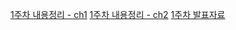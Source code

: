 [1주차 내용정리 - ch1](https://bbooyaaa.tistory.com/17)
[1주차 내용정리 - ch2](https://bbooyaaa.tistory.com/18)
[1주차 발표자료](https://www.notion.so/1-296c11ba3de0804c96c4e65c788e684c?source=copy_link)